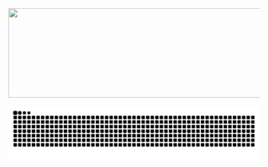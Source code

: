 <div>
<a href="https://github.com/IgorNogueiraPessoa">
<img height="180em" width="900em" src="https://github-readme-stats.vercel.app/api/top-langs/?username=IgorNogueiraPessoa&layout=compact&langs_count=7&theme=dark"/>
</div>
  
![Snake animation](https://github.com/IgorNogueiraPessoa/IgorNogueiraPessoa/blob/output/github-contribution-grid-snake.svg)
